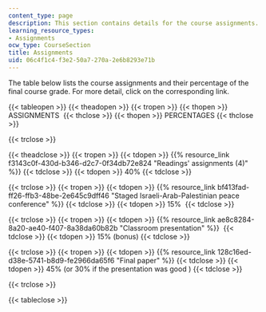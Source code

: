 ```yaml
---
content_type: page
description: This section contains details for the course assignments.
learning_resource_types:
- Assignments
ocw_type: CourseSection
title: Assignments
uid: 06c4f1c4-f3e2-50a7-270a-2e6b8293e71b
---
```


The table below lists the course assignments and their percentage of the final course grade. For more detail, click on the corresponding link.

{{< tableopen >}}
{{< theadopen >}}
{{< tropen >}}
{{< thopen >}}
ASSIGNMENTS 
{{< thclose >}}
{{< thopen >}}
PERCENTAGES
{{< thclose >}}

{{< trclose >}}

{{< theadclose >}}
{{< tropen >}}
{{< tdopen >}}
{{% resource_link f3143c0f-430d-b346-d2c7-0f34db72e824 "Readings' assignments (4)" %}}
{{< tdclose >}}
{{< tdopen >}}
40%
{{< tdclose >}}

{{< trclose >}}
{{< tropen >}}
{{< tdopen >}}
{{% resource_link bf413fad-ff26-ffb3-48be-2e645c9dff46 "Staged Israeli-Arab-Palestinian peace conference" %}}
{{< tdclose >}}
{{< tdopen >}}
15% 
{{< tdclose >}}

{{< trclose >}}
{{< tropen >}}
{{< tdopen >}}
{{% resource_link ae8c8284-8a20-ae40-f407-8a38da60b82b "Classroom presentation" %}} 
{{< tdclose >}}
{{< tdopen >}}
15% (bonus)
{{< tdclose >}}

{{< trclose >}}
{{< tropen >}}
{{< tdopen >}}
{{% resource_link 128c16ed-d38e-5741-b8d9-fe2966da65f6 "Final paper" %}}
{{< tdclose >}}
{{< tdopen >}}
45% (﻿or 30% if the presentation was good )
{{< tdclose >}}

{{< trclose >}}

{{< tableclose >}}